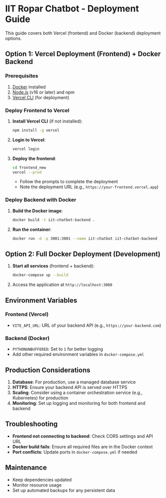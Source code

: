 # IIT Ropar Chatbot - Deployment Guide

This guide covers both Vercel (frontend) and Docker (backend) deployment options.

## Option 1: Vercel Deployment (Frontend) + Docker Backend

### Prerequisites

1. [Docker](https://www.docker.com/get-started) installed
2. [Node.js](https://nodejs.org/) (v16 or later) and npm
3. [Vercel CLI](https://vercel.com/cli) (for deployment)

### Deploy Frontend to Vercel

1. **Install Vercel CLI** (if not installed):
   ```bash
   npm install -g vercel
   ```

2. **Login to Vercel**:
   ```bash
   vercel login
   ```

3. **Deploy the frontend**:
   ```bash
   cd frontend_new
   vercel --prod
   ```
   - Follow the prompts to complete the deployment
   - Note the deployment URL (e.g., `https://your-frontend.vercel.app`)

### Deploy Backend with Docker

1. **Build the Docker image**:
   ```bash
   docker build -t iit-chatbot-backend .
   ```

2. **Run the container**:
   ```bash
   docker run -d -p 3001:3001 --name iit-chatbot iit-chatbot-backend
   ```

## Option 2: Full Docker Deployment (Development)

1. **Start all services** (frontend + backend):
   ```bash
   docker-compose up --build
   ```

2. Access the application at `http://localhost:3000`

## Environment Variables

### Frontend (Vercel)
- `VITE_API_URL`: URL of your backend API (e.g., `https://your-backend.com`)

### Backend (Docker)
- `PYTHONUNBUFFERED`: Set to `1` for better logging
- Add other required environment variables in `docker-compose.yml`

## Production Considerations

1. **Database**: For production, use a managed database service
2. **HTTPS**: Ensure your backend API is served over HTTPS
3. **Scaling**: Consider using a container orchestration service (e.g., Kubernetes) for production
4. **Monitoring**: Set up logging and monitoring for both frontend and backend

## Troubleshooting

- **Frontend not connecting to backend**: Check CORS settings and API URL
- **Docker build fails**: Ensure all required files are in the Docker context
- **Port conflicts**: Update ports in `docker-compose.yml` if needed

## Maintenance

- Keep dependencies updated
- Monitor resource usage
- Set up automated backups for any persistent data

